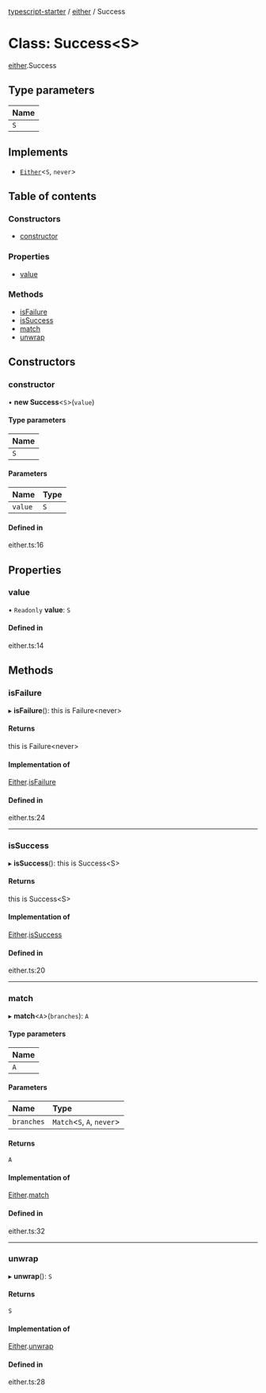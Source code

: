 [typescript-starter](../README.md) / [either](../modules/either.md) / Success

# Class: Success<S\>

[either](../modules/either.md).Success

## Type parameters

| Name |
| :------ |
| `S` |

## Implements

- [`Either`](../interfaces/either.Either.md)<`S`, `never`\>

## Table of contents

### Constructors

- [constructor](either.Success.md#constructor)

### Properties

- [value](either.Success.md#value)

### Methods

- [isFailure](either.Success.md#isfailure)
- [isSuccess](either.Success.md#issuccess)
- [match](either.Success.md#match)
- [unwrap](either.Success.md#unwrap)

## Constructors

### constructor

• **new Success**<`S`\>(`value`)

#### Type parameters

| Name |
| :------ |
| `S` |

#### Parameters

| Name | Type |
| :------ | :------ |
| `value` | `S` |

#### Defined in

either.ts:16

## Properties

### value

• `Readonly` **value**: `S`

#### Defined in

either.ts:14

## Methods

### isFailure

▸ **isFailure**(): this is Failure<never\>

#### Returns

this is Failure<never\>

#### Implementation of

[Either](../interfaces/either.Either.md).[isFailure](../interfaces/either.Either.md#isfailure)

#### Defined in

either.ts:24

___

### isSuccess

▸ **isSuccess**(): this is Success<S\>

#### Returns

this is Success<S\>

#### Implementation of

[Either](../interfaces/either.Either.md).[isSuccess](../interfaces/either.Either.md#issuccess)

#### Defined in

either.ts:20

___

### match

▸ **match**<`A`\>(`branches`): `A`

#### Type parameters

| Name |
| :------ |
| `A` |

#### Parameters

| Name | Type |
| :------ | :------ |
| `branches` | `Match`<`S`, `A`, `never`\> |

#### Returns

`A`

#### Implementation of

[Either](../interfaces/either.Either.md).[match](../interfaces/either.Either.md#match)

#### Defined in

either.ts:32

___

### unwrap

▸ **unwrap**(): `S`

#### Returns

`S`

#### Implementation of

[Either](../interfaces/either.Either.md).[unwrap](../interfaces/either.Either.md#unwrap)

#### Defined in

either.ts:28
